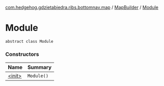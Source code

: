 [com.hedgehog.gdzietabiedra.ribs.bottomnav.map](../../index.md) / [MapBuilder](../index.md) / [Module](./index.md)

# Module

`abstract class Module`

### Constructors

| Name | Summary |
|---|---|
| [&lt;init&gt;](-init-.md) | `Module()` |

